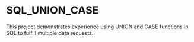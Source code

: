# SQL_UNION_CASE
This project demonstrates experience using UNION and CASE functions in SQL to fulfill multiple data requests.
